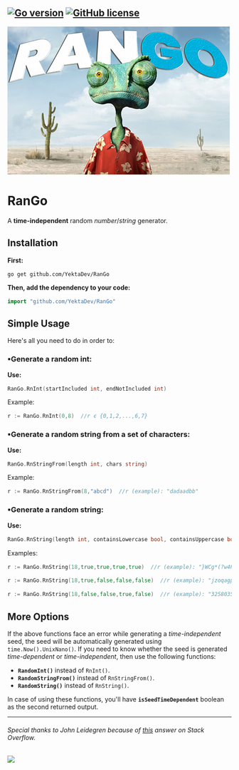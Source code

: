 [![Go version](https://img.shields.io/badge/Go-v1.15-blue)](#)
[![GitHub license](https://img.shields.io/badge/license-Apache%202-blueviolet)](#)
---
[![RanGo Logo](https://raw.githubusercontent.com/YektaDev/RanGo/main/res/RanGo_small.jpg "RanGo!")](#)

# RanGo
A **time-independent** random _number_/_string_ generator.

## Installation
**First:**
```
go get github.com/YektaDev/RanGo
```
**Then, add the dependency to your code:**
```go
import "github.com/YektaDev/RanGo"
```

## Simple Usage
Here's all you need to do in order to:

### ▪Generate a random int:
**Use:**
```go
RanGo.RnInt(startIncluded int, endNotIncluded int)
```
Example:
```go
r := RanGo.RnInt(0,8)  //r ϵ {0,1,2,...,6,7}
```

### ▪Generate a random string from a set of characters:
**Use:**
```go
RanGo.RnStringFrom(length int, chars string)
```
Example:
```go
r := RanGo.RnStringFrom(8,"abcd")  //r (example): "dadaadbb"
```

### ▪Generate a random string:
**Use:**
```go
RanGo.RnString(length int, containsLowercase bool, containsUppercase bool, containsNumber bool, containsSpecial bool)
```
Examples:
```go
r := RanGo.RnString(18,true,true,true,true)  //r (example): "}WCg*(?w4P$<HS\jOb"
```
```go
r := RanGo.RnString(18,true,false,false,false)  //r (example): "jzoqagpchhsyhotvrj"
```
```go
r := RanGo.RnString(18,false,false,true,false)  //r (example): "325803510203358683"
```

## More Options
If the above functions face an error while generating a _time-independent_ seed, the seed will be automatically generated using ```time.Now().UnixNano()```. If you need to know whether the seed is generated _time-dependent_ or _time-independent_, then use the following functions:
* **```RandomInt()```** instead of ```RnInt()```.
* **```RandomStringFrom()```** instead of ```RnStringFrom()```.
* **```RandomString()```** instead of ```RnString()```.

In case of using these functions, you'll have **```isSeedTimeDependent```** boolean as the second returned output.

---

###### Special thanks to _John Leidegren_ because of [this](https://stackoverflow.com/a/54491783/6155559) answer on _Stack Overflow_.
[![](https://forthebadge.com/images/badges/it-works-why.svg)](#)
